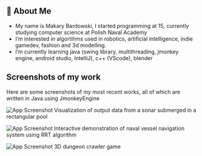 ## 🤖 About Me
- My name is Makary Bardowski, I started programming at 15,
currently studying computer science at Polish Naval Academy
- I’m interested in algortihms used in robotics, artificial intelligence, indie gamedev, fashion and 3d modelling.
- I’m currently learning java (swing library, multithreading, jmonkey engine, android studio, IntelliJ), c++ (VScode), blender

## Screenshots of my work
Here are some screenshots of my most recent works, all of which are written in Java using JmonkeyEngine

![App Screenshot](https://i.imgur.com/QrmY9Ca.png)
Visualization of output data from a sonar submerged in a rectangular pool

![App Screenshot](https://i.imgur.com/kpDfeUe.png)
Interactive demonstration of naval vessel navigation system using RRT algorithm 

![App Screenshot](https://i.imgur.com/dPIHmyr.png)
3D dungeon crawler game


<!---
MakaryBardowski/MakaryBardowski is a ✨ special ✨ repository because its `README.md` (this file) appears on your GitHub profile.
You can click the Preview link to take a look at your changes.
--->
